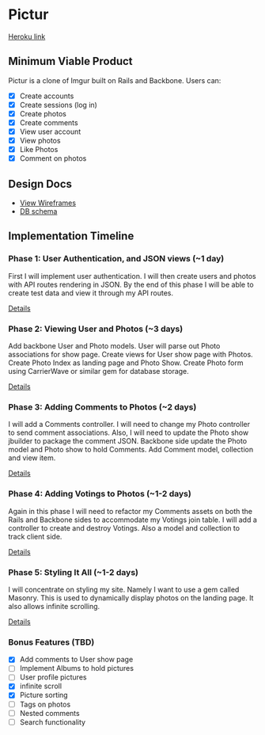 # Pictur

[Heroku link][heroku]

[heroku]: https://pictur-app.herokuapp.com/

## Minimum Viable Product
Pictur is a clone of Imgur built on Rails and Backbone. Users can:

- [x] Create accounts
- [x] Create sessions (log in)
- [x] Create photos
- [X] Create comments
- [x] View user account
- [x] View photos
- [X] Like Photos
- [X] Comment on photos

## Design Docs
* [View Wireframes][views]
* [DB schema][schema]

[views]: ./docs/views.md
[schema]: ./docs/schema.md

## Implementation Timeline

### Phase 1: User Authentication, and JSON views (~1 day)
First I will implement user authentication. I will then create users and photos
with API routes rendering in JSON. By the end of this phase I will be able to create
test data and view it through my API routes.

[Details][phase-one]

### Phase 2: Viewing User and Photos (~3 days)
Add backbone User and Photo models. User will parse out Photo associations for
show page. Create views for User show page with Photos. Create Photo Index as
landing page and Photo Show. Create Photo form using CarrierWave or similar gem
for database storage.

[Details][phase-two]

### Phase 3: Adding Comments to Photos (~2 days)
I will add a Comments controller. I will need to change my Photo controller to
send comment associations. Also, I will need to update the Photo show jbuilder to
package the comment JSON. Backbone side update the Photo model and Photo show
to hold Comments. Add Comment model, collection and view item.

[Details][phase-three]

### Phase 4: Adding Votings to Photos (~1-2 days)
Again in this phase I will need to refactor my Comments assets on both the Rails
and Backbone sides to accommodate my Votings join table. I will add a controller to
create and destroy Votings. Also a model and collection to track client side.

[Details][phase-four]

### Phase 5: Styling It All (~1-2 days)
I will concentrate on styling my site. Namely I want to use a gem called Masonry.
This is used to dynamically display photos on the landing page. It also allows
infinite scrolling.

[Details][phase-five]

### Bonus Features (TBD)
- [x] Add comments to User show page
- [ ] Implement Albums to hold pictures
- [ ] User profile pictures
- [x] infinite scroll
- [x] Picture sorting
- [ ] Tags on photos
- [ ] Nested comments
- [ ] Search functionality

[phase-one]: ./docs/phases/phase1.md
[phase-two]: ./docs/phases/phase2.md
[phase-three]: ./docs/phases/phase3.md
[phase-four]: ./docs/phases/phase4.md
[phase-five]: ./docs/phases/phase5.md
